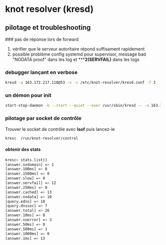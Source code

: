# knot resolver (kresd)

## pilotage et troubleshooting

### pas de réponse lors de forward

1. vérifier que le serveur autoritaire répond suffisament rapidement
2. possible problème config systemd pour supervisor, message bad "NODATA proof" dans les log et *****2(SERVFAIL)** dans les logs


### debugger lançant en verbose

```bash
kresd -a 163.172.217.110@53 -v -c /etc/knot-resolver/kresd.conf -f 3
```

### un démon pour init 

```bash
start-stop-daemon -b --start --quiet --exec /usr/sbin/kresd -- -a 163.172.217.110@53 -v -c /etc/knot-resolver/kresd.conf -f 3 /
```

### pilotage par socket de contrôle

Trouver le socket de contrôle avec **lsof** puis lancez-le 

```bash
kresc  /run/knot-resolver/control
```

#### obtenir des stats

```bash
kresc> stats.list()
[answer.nxdomain] => 1
[answer.100ms] => 0
[answer.1500ms] => 0
[answer.slow] => 0
[answer.servfail] => 12
[answer.250ms] => 0
[answer.cached] => 13
[answer.nodata] => 10
[query.edns] => 10
[query.dnssec] => 7
[answer.total] => 26
[answer.10ms] => 0
[answer.noerror] => 3
[answer.50ms] => 0
[answer.500ms] => 1
[answer.1000ms] => 0
[answer.1ms] => 13
```
